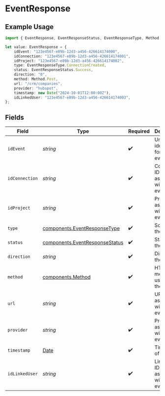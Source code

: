 # EventResponse

## Example Usage

```typescript
import { EventResponse, EventResponseStatus, EventResponseType, Method } from "@panora/sdk/models/components";

let value: EventResponse = {
    idEvent: "123e4567-e89b-12d3-a456-426614174000",
    idConnection: "123e4567-e89b-12d3-a456-426614174001",
    idProject: "123e4567-e89b-12d3-a456-426614174002",
    type: EventResponseType.ConnectionCreated,
    status: EventResponseStatus.Success,
    direction: "0",
    method: Method.Post,
    url: "/crm/companies",
    provider: "hubspot",
    timestamp: new Date("2024-10-01T12:00:00Z"),
    idLinkedUser: "123e4567-e89b-12d3-a456-426614174003",
};
```

## Fields

| Field                                                                                         | Type                                                                                          | Required                                                                                      | Description                                                                                   | Example                                                                                       |
| --------------------------------------------------------------------------------------------- | --------------------------------------------------------------------------------------------- | --------------------------------------------------------------------------------------------- | --------------------------------------------------------------------------------------------- | --------------------------------------------------------------------------------------------- |
| `idEvent`                                                                                     | *string*                                                                                      | :heavy_check_mark:                                                                            | Unique identifier for the event                                                               | 123e4567-e89b-12d3-a456-426614174000                                                          |
| `idConnection`                                                                                | *string*                                                                                      | :heavy_check_mark:                                                                            | Connection ID associated with the event                                                       | 123e4567-e89b-12d3-a456-426614174001                                                          |
| `idProject`                                                                                   | *string*                                                                                      | :heavy_check_mark:                                                                            | Project ID associated with the event                                                          | 123e4567-e89b-12d3-a456-426614174002                                                          |
| `type`                                                                                        | [components.EventResponseType](../../models/components/eventresponsetype.md)                  | :heavy_check_mark:                                                                            | Scope of the event                                                                            | connection.created                                                                            |
| `status`                                                                                      | [components.EventResponseStatus](../../models/components/eventresponsestatus.md)              | :heavy_check_mark:                                                                            | Status of the event                                                                           | success                                                                                       |
| `direction`                                                                                   | *string*                                                                                      | :heavy_check_mark:                                                                            | Direction of the event                                                                        | 0                                                                                             |
| `method`                                                                                      | [components.Method](../../models/components/method.md)                                        | :heavy_check_mark:                                                                            | HTTP method used for the event                                                                | POST                                                                                          |
| `url`                                                                                         | *string*                                                                                      | :heavy_check_mark:                                                                            | URL associated with the event                                                                 | /crm/companies                                                                                |
| `provider`                                                                                    | *string*                                                                                      | :heavy_check_mark:                                                                            | Provider associated with the event                                                            | hubspot                                                                                       |
| `timestamp`                                                                                   | [Date](https://developer.mozilla.org/en-US/docs/Web/JavaScript/Reference/Global_Objects/Date) | :heavy_check_mark:                                                                            | Timestamp of the event                                                                        | 2024-10-01T12:00:00Z                                                                          |
| `idLinkedUser`                                                                                | *string*                                                                                      | :heavy_check_mark:                                                                            | Linked user ID associated with the event                                                      | 123e4567-e89b-12d3-a456-426614174003                                                          |